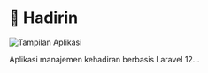 # 👥 Hadirin

![Tampilan Aplikasi]([public/images/screenshot.png](https://github.com/arditam/hadirin/blob/main/public/doc/home.jpg))

Aplikasi manajemen kehadiran berbasis Laravel 12...
